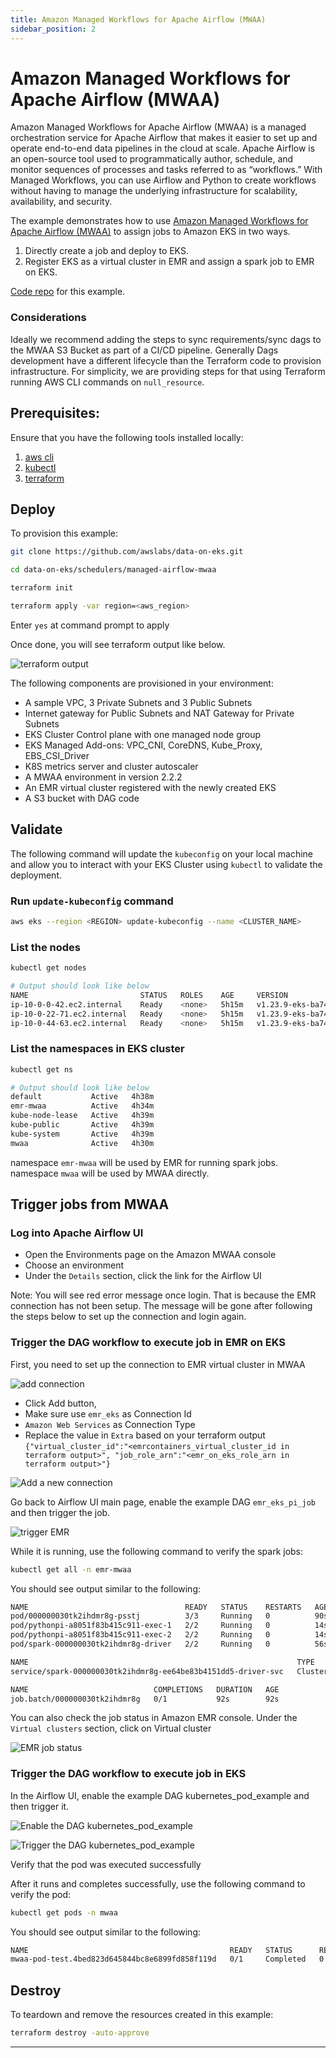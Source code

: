 ```yaml
---
title: Amazon Managed Workflows for Apache Airflow (MWAA)
sidebar_position: 2
---
```


# Amazon Managed Workflows for Apache Airflow (MWAA)
Amazon Managed Workflows for Apache Airflow (MWAA) is a managed orchestration service for Apache Airflow that makes it easier to set up and operate end-to-end data pipelines in the cloud at scale. Apache Airflow is an open-source tool used to programmatically author, schedule, and monitor sequences of processes and tasks referred to as “workflows.” With Managed Workflows, you can use Airflow and Python to create workflows without having to manage the underlying infrastructure for scalability, availability, and security.

The example demonstrates how to use [Amazon Managed Workflows for Apache Airflow (MWAA)](https://docs.aws.amazon.com/mwaa/latest/userguide/what-is-mwaa.html) to assign jobs to Amazon EKS in two ways.
1. Directly create a job and deploy to EKS.
2. Register EKS as a virtual cluster in EMR and assign a spark job to EMR on EKS.

[Code repo](https://github.com/awslabs/data-on-eks/tree/main/schedulers/managed-airflow-mwaa) for this example.

### Considerations

Ideally we recommend adding the steps to sync requirements/sync dags to the MWAA S3 Bucket as part of a CI/CD pipeline. Generally Dags development have a different lifecycle than the Terraform code to provision infrastructure.
For simplicity, we are providing steps for that using Terraform running AWS CLI commands on `null_resource`.

## Prerequisites:

Ensure that you have the following tools installed locally:

1. [aws cli](https://docs.aws.amazon.com/cli/latest/userguide/install-cliv2.html)
2. [kubectl](https://Kubernetes.io/docs/tasks/tools/)
3. [terraform](https://learn.hashicorp.com/tutorials/terraform/install-cli)

## Deploy

To provision this example:

```bash
git clone https://github.com/awslabs/data-on-eks.git

cd data-on-eks/schedulers/managed-airflow-mwaa

terraform init

terraform apply -var region=<aws_region>
```

Enter `yes` at command prompt to apply

Once done, you will see terraform output like below.

![terraform output](terraform-output.png)

The following components are provisioned in your environment:
  - A sample VPC, 3 Private Subnets and 3 Public Subnets
  - Internet gateway for Public Subnets and NAT Gateway for Private Subnets
  - EKS Cluster Control plane with one managed node group
  - EKS Managed Add-ons: VPC_CNI, CoreDNS, Kube_Proxy, EBS_CSI_Driver
  - K8S metrics server and cluster autoscaler
  - A MWAA environment in version 2.2.2
  - An EMR virtual cluster registered with the newly created EKS
  - A S3 bucket with DAG code

## Validate

The following command will update the `kubeconfig` on your local machine and allow you to interact with your EKS Cluster using `kubectl` to validate the deployment.

### Run `update-kubeconfig` command

```bash
aws eks --region <REGION> update-kubeconfig --name <CLUSTER_NAME>
```

### List the nodes

```bash
kubectl get nodes

# Output should look like below
NAME                         STATUS   ROLES    AGE     VERSION
ip-10-0-0-42.ec2.internal    Ready    <none>   5h15m   v1.23.9-eks-ba74326
ip-10-0-22-71.ec2.internal   Ready    <none>   5h15m   v1.23.9-eks-ba74326
ip-10-0-44-63.ec2.internal   Ready    <none>   5h15m   v1.23.9-eks-ba74326
```

### List the namespaces in EKS cluster

```bash
kubectl get ns

# Output should look like below
default           Active   4h38m
emr-mwaa          Active   4h34m
kube-node-lease   Active   4h39m
kube-public       Active   4h39m
kube-system       Active   4h39m
mwaa              Active   4h30m
```

namespace `emr-mwaa` will be used by EMR for running spark jobs.<br />
namespace `mwaa` will be used by MWAA directly.


## Trigger jobs from MWAA

### Log into Apache Airflow UI

- Open the Environments page on the Amazon MWAA console
- Choose an environment
- Under the `Details` section, click the link for the Airflow UI<br />

Note: You will see red error message once login. That is because the EMR connection has not been setup. The message will be gone after following the steps below to set up the connection and login again.

### Trigger the DAG workflow to execute job in EMR on EKS

First, you need to set up the connection to EMR virtual cluster in MWAA

![add connection](add-connection.png)

- Click Add button, <br />
- Make sure use `emr_eks` as Connection Id <br />
- `Amazon Web Services` as Connection Type <br />
- Replace the value in `Extra` based on your terraform output <br />
`{"virtual_cluster_id":"<emrcontainers_virtual_cluster_id in terraform output>", "job_role_arn":"<emr_on_eks_role_arn in terraform output>"}`

![Add a new connection](emr-eks-connection.png)

Go back to Airflow UI main page, enable the example DAG `emr_eks_pi_job` and then trigger the job.

![trigger EMR](trigger-emr.png)

While it is running, use the following command to verify the spark jobs:

```bash
kubectl get all -n emr-mwaa
```

You should see output similar to the following:

```bash
NAME                                   READY   STATUS    RESTARTS   AGE
pod/000000030tk2ihdmr8g-psstj          3/3     Running   0          90s
pod/pythonpi-a8051f83b415c911-exec-1   2/2     Running   0          14s
pod/pythonpi-a8051f83b415c911-exec-2   2/2     Running   0          14s
pod/spark-000000030tk2ihdmr8g-driver   2/2     Running   0          56s

NAME                                                            TYPE        CLUSTER-IP   EXTERNAL-IP   PORT(S)                      AGE
service/spark-000000030tk2ihdmr8g-ee64be83b4151dd5-driver-svc   ClusterIP   None         <none>        7078/TCP,7079/TCP,4040/TCP   57s

NAME                            COMPLETIONS   DURATION   AGE
job.batch/000000030tk2ihdmr8g   0/1           92s        92s
```

You can also check the job status in Amazon EMR console. Under the `Virtual clusters` section, click on Virtual cluster

![EMR job status](emr-job-status.png)

### Trigger the DAG workflow to execute job in EKS

In the Airflow UI, enable the example DAG kubernetes_pod_example and then trigger it.

![Enable the DAG kubernetes_pod_example](kubernetes-pod-example-dag.png)

![Trigger the DAG kubernetes_pod_example](dag-tree.png)

Verify that the pod was executed successfully

After it runs and completes successfully, use the following command to verify the pod:

```bash
kubectl get pods -n mwaa
```

You should see output similar to the following:

```bash
NAME                                             READY   STATUS      RESTARTS   AGE
mwaa-pod-test.4bed823d645844bc8e6899fd858f119d   0/1     Completed   0          25s
```

## Destroy

To teardown and remove the resources created in this example:

```bash
terraform destroy -auto-approve
```
---
